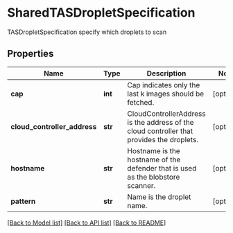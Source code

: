 # SharedTASDropletSpecification

TASDropletSpecification specify which droplets to scan

## Properties
Name | Type | Description | Notes
------------ | ------------- | ------------- | -------------
**cap** | **int** | Cap indicates only the last k images should be fetched.  | [optional] 
**cloud_controller_address** | **str** | CloudControllerAddress is the address of the cloud controller that provides the droplets.  | [optional] 
**hostname** | **str** | Hostname is the hostname of the defender that is used as the blobstore scanner.  | [optional] 
**pattern** | **str** | Name is the droplet name.  | [optional] 

[[Back to Model list]](../README.md#documentation-for-models) [[Back to API list]](../README.md#documentation-for-api-endpoints) [[Back to README]](../README.md)


